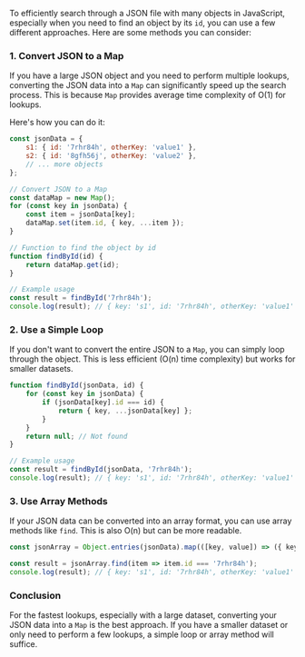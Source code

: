 To efficiently search through a JSON file with many objects in JavaScript, especially when you need to find an object by its `id`, you can use a few different approaches. Here are some methods you can consider:

### 1. Convert JSON to a Map

If you have a large JSON object and you need to perform multiple lookups, converting the JSON data into a `Map` can significantly speed up the search process. This is because `Map` provides average time complexity of O(1) for lookups.

Here's how you can do it:

```javascript
const jsonData = {
    s1: { id: '7rhr84h', otherKey: 'value1' },
    s2: { id: '8gfh56j', otherKey: 'value2' },
    // ... more objects
};

// Convert JSON to a Map
const dataMap = new Map();
for (const key in jsonData) {
    const item = jsonData[key];
    dataMap.set(item.id, { key, ...item });
}

// Function to find the object by id
function findById(id) {
    return dataMap.get(id);
}

// Example usage
const result = findById('7rhr84h');
console.log(result); // { key: 's1', id: '7rhr84h', otherKey: 'value1' }
```

### 2. Use a Simple Loop

If you don't want to convert the entire JSON to a `Map`, you can simply loop through the object. This is less efficient (O(n) time complexity) but works for smaller datasets.

```javascript
function findById(jsonData, id) {
    for (const key in jsonData) {
        if (jsonData[key].id === id) {
            return { key, ...jsonData[key] };
        }
    }
    return null; // Not found
}

// Example usage
const result = findById(jsonData, '7rhr84h');
console.log(result); // { key: 's1', id: '7rhr84h', otherKey: 'value1' }
```

### 3. Use Array Methods

If your JSON data can be converted into an array format, you can use array methods like `find`. This is also O(n) but can be more readable.

```javascript
const jsonArray = Object.entries(jsonData).map(([key, value]) => ({ key, ...value }));

const result = jsonArray.find(item => item.id === '7rhr84h');
console.log(result); // { key: 's1', id: '7rhr84h', otherKey: 'value1' }
```

### Conclusion

For the fastest lookups, especially with a large dataset, converting your JSON data into a `Map` is the best approach. If you have a smaller dataset or only need to perform a few lookups, a simple loop or array method will suffice.